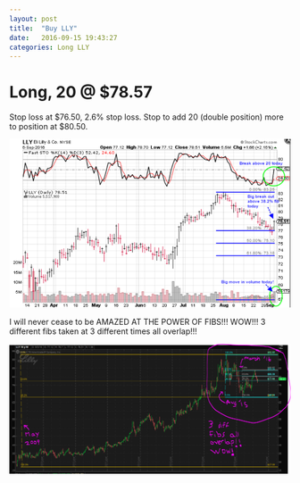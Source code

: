 ```yaml
---
layout: post
title:  "Buy LLY"
date:   2016-09-15 19:43:27
categories: Long LLY
---
```

# Long, 20 @ $78.57 
Stop loss at $76.50, 2.6% stop loss.  Stop to add 20 (double position) more to position at $80.50. 

![Pic](/images/LLY1.png)

I will never cease to be AMAZED AT THE POWER OF FIBS!!!  WOW!!!  3 different fibs taken at 3 different times all overlap!!!

![Pic](/images/LLY2.png)

